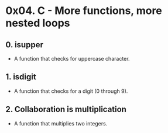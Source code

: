 # 0x04. C - More functions, more nested loops
## 0. isupper
* A function that checks for uppercase character.
## 1. isdigit
* A function that checks for a digit (0 through 9).
## 2. Collaboration is multiplication
* A function that multiplies two integers.
